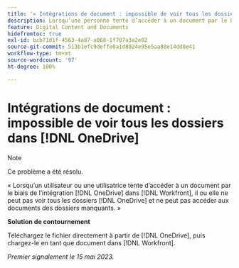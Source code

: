 ```yaml
---
title: '« Intégrations de document : impossible de voir tous les dossiers dans OneDrive »'
description: Lorsqu’une personne tente d’accéder à un document par le biais de l’intégration OneDrive dans Workfront, elle ne peut pas voir tous les dossiers OneDrive et ne peut pas accéder aux documents des dossiers manquants.
feature: Digital Content and Documents
hidefromtoc: true
exl-id: bcb71d1f-4563-4a87-a068-1f707a3a2e02
source-git-commit: 513b1efc9deffe0a1d8024e95e5aa88e14dd8e41
workflow-type: tm+mt
source-wordcount: '97'
ht-degree: 100%

---
```


# Intégrations de document : impossible de voir tous les dossiers dans [!DNL OneDrive]

>[!NOTE]
>
>Ce problème a été résolu.

<!--

>[!NOTE]
>
>The Product team is currently evaluating this issue resolution, which might require product enhancements. Product enhancements are communicated in the Product Announcements and not with the Maintenance Updates.

-->

« Lorsqu’un utilisateur ou une utilisatrice tente d’accéder à un document par le biais de l’intégration [!DNL OneDrive] dans [!DNL Workfront], il ou elle ne peut pas voir tous les dossiers [!DNL OneDrive] et ne peut pas accéder aux documents des dossiers manquants. »

**Solution de contournement**

Téléchargez le fichier directement à partir de [!DNL OneDrive], puis chargez-le en tant que document dans [!DNL Workfront].

_Premier signalement le 15 mai 2023._
